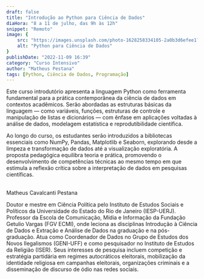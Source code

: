 ```yaml
---
draft: false
title: "Introdução ao Python para Ciência de Dados"
diaHora: "8 a 11 de julho, das 9h às 12h"
snippet: "Remoto"
image: {
    src: "https://images.unsplash.com/photo-1628258334105-2a0b3d6efee1?&fit=crop&w=430&h=240",
    alt: "Python para Ciência de Dados"
}
publishDate: "2022-11-09 16:39"
category: "Curso Intensivo"
author: "Matheus Pestana"
tags: [Python, Ciência de Dados, Programação]
---
```


Este curso introdutório apresenta a linguagem Python como ferramenta fundamental para a prática contemporânea da ciência de dados em contextos acadêmicos. Serão abordadas as estruturas básicas da linguagem — como variáveis, funções, estruturas de controle e manipulação de listas e dicionários — com ênfase em aplicações voltadas à análise de dados, modelagem estatística e reprodutibilidade científica.

Ao longo do curso, os estudantes serão introduzidos a bibliotecas essenciais como NumPy, Pandas, Matplotlib e Seaborn, explorando desde a limpeza e transformação de dados até a visualização exploratória. A proposta pedagógica equilibra teoria e prática, promovendo o desenvolvimento de competências técnicas ao mesmo tempo em que estimula a reflexão crítica sobre a interpretação de dados em pesquisas científicas.


<br>
<span class="text-2xl font-bold text-primary">Matheus Cavalcanti Pestana</span>

Doutor e mestre em Ciência Política pelo Instituto de Estudos Sociais e Políticos da Universidade do Estado do Rio de Janeiro (IESP-UERJ). Professor da Escola de Comunicação, Mídia e Informação da Fundação Getulio Vargas (FGV ECMI), onde leciona as disciplinas Introdução à Ciência de Dados e Extração e Análise de Dados na graduação e na pós-graduação. Atua como Coordenador de Dados no Grupo de Estudos dos Novos Ilegalismos (GENI-UFF) e como pesquisador no Instituto de Estudos da Religião (ISER). Seus interesses de pesquisa incluem competição e estratégia partidária em regimes autocráticos eleitorais, mobilização da identidade religiosa em campanhas eleitorais, organizações criminais e a disseminação de discurso de ódio nas redes sociais.